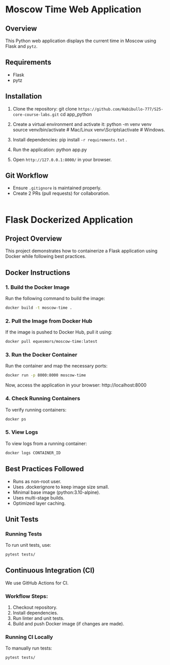 # Moscow Time Web Application

## Overview
This Python web application displays the current time in Moscow using Flask and `pytz`.

## Requirements
- Flask
- pytz

## Installation
1. Clone the repository:
git clone `https://github.com/Habibullo-777/S25-core-course-labs.git` cd app_python

2. Create a virtual environment and activate it:
python -m venv venv source venv/bin/activate # Mac/Linux venv\Scripts\activate # Windows.

3. Install dependencies:
pip install `-r requirements.txt` .

4. Run the application:
python app.py

5. Open `http://127.0.0.1:8000/` in your browser.


## Git Workflow
- Ensure `.gitignore` is maintained properly.
- Create 2 PRs (pull requests) for collaboration.<br><br>

# Flask Dockerized Application 

## Project Overview
This project demonstrates how to containerize a Flask application using Docker while following best practices.

## Docker Instructions

### 1. Build the Docker Image
Run the following command to build the image:
```bash
docker build -t moscow-time .
```

### 2. Pull the Image from Docker Hub
If the image is pushed to Docker Hub, pull it using:

```bash
docker pull equesmors/moscow-time:latest
```

### 3. Run the Docker Container
Run the container and map the necessary ports:

```sh
docker run -p 8000:8000 moscow-time
```
Now, access the application in your browser: http://localhost:8000


### 4. Check Running Containers
To verify running containers:

```sh
docker ps
```

### 5. View Logs
To view logs from a running container:

```sh
docker logs CONTAINER_ID
```

## Best Practices Followed
- Runs as non-root user.
- Uses .dockerignore to keep image size small.
- Minimal base image (python:3.10-alpine).
- Uses multi-stage builds.
- Optimized layer caching.


## Unit Tests

### Running Tests
To run unit tests, use:
```bash
pytest tests/
```

## Continuous Integration (CI)

We use GitHub Actions for CI.

### Workflow Steps:
1. Checkout repository.
2. Install dependencies.
3. Run linter and unit tests.
4. Build and push Docker image (if changes are made).

### Running CI Locally
To manually run tests:
```bash
pytest tests/
